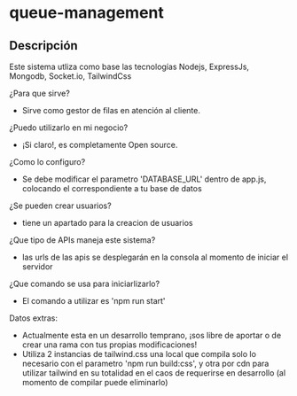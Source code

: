 # queue-management

## Descripción

Este sistema utliza como base las tecnologías Nodejs, ExpressJs, Mongodb, Socket.io, TailwindCss

¿Para que sirve?
- Sirve como gestor de filas en atención al cliente.

¿Puedo utilizarlo en mi negocio?
- ¡Si claro!, es completamente Open source.

¿Como lo configuro?
- Se debe modificar el parametro 'DATABASE_URL' dentro de app.js, colocando el correspondiente a tu base de datos

¿Se pueden crear usuarios?
- tiene un apartado para la creacion de usuarios

¿Que tipo de APIs maneja este sistema?
- las urls de las apis se desplegarán en la consola al momento de iniciar el servidor

¿Que comando se usa para iniciarlizarlo?
- El comando a utilizar es 'npm run start'

Datos extras:
- Actualmente esta en un desarrollo temprano, ¡sos libre de aportar o de crear una rama con tus propias modificaciones!
- Utiliza 2 instancias de tailwind.css una local que compila solo lo necesario con el parametro 'npm run build:css', 
y otra por cdn para utilizar tailwind en su totalidad en el caos de requerirse en desarrollo (al momento de compilar puede eliminarlo)
